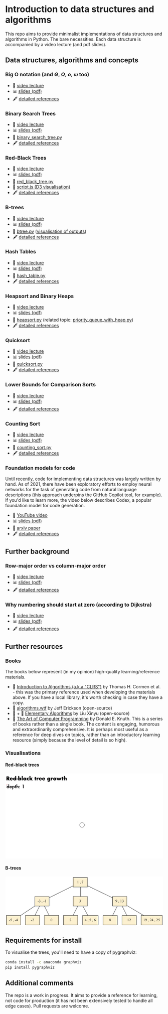 # Introduction to data structures and algorithms

This repo aims to provide minimalist implementations of data structures and algorithms in Python. The bare necessities. Each data structure is accompanied by a video lecture (and pdf slides).

## Data structures, algorithms and concepts

### Big O notation (and $\Theta$, $\Omega$, $o$, $\omega$ too)

- :movie_camera: [video lecture](https://www.youtube.com/watch?v=nsIQyK4Gf48)
- :bar_chart: [slides (pdf)](https://samuelalbanie.com/files/digest-slides/2022-10-big-o-notation-and-its-companions.pdf)
- :fountain_pen: [detailed references](https://samuelalbanie.com/digests/2022-10-big-o-notation-and-its-companions/)

### Binary Search Trees

- :movie_camera: [video lecture](https://youtu.be/0woI8l0ZWmA)
- :bar_chart: [slides (pdf)](https://samuelalbanie.com/files/digest-slides/2022-10-brief-guide-to-binary-search-trees.pdf)
- :hammer: [binary_search_tree.py](binary_search_tree.py)
- :fountain_pen: [detailed references](https://samuelalbanie.com/digests/2022-10-brief-guide-to-binary-search-trees/)

### Red-Black Trees

- :movie_camera: [video lecture](https://youtu.be/t-oiZnplv7g)
- :bar_chart: [slides (pdf)](https://samuelalbanie.com/files/digest-slides/2022-12-brief-guide-to-red-black-trees.pdf)
- :hammer: [red_black_tree.py](red_black_tree.py)
- :hammer: [script.js (D3 visualisation)](visualisations/script.js)
- :fountain_pen: [detailed references](https://samuelalbanie.com/digests/2022-12-brief-guide-to-red-black-trees/)

### B-trees

- :movie_camera: [video lecture](https://youtu.be/7MqaHGWRS3E)
- :bar_chart: [slides (pdf)](https://samuelalbanie.com/files/digest-slides/2022-12-brief-guide-to-b-trees.pdf)
- :hammer: [btree.py](btree.py) ([visualisation of outputs](graphviz-walkthroughs/btree.md))
- :fountain_pen: [detailed references](http://samuelalbanie.com/digests/2022-12-brief-guide-to-b-trees)

### Hash Tables

- :movie_camera: [video lecture](https://www.youtube.com/watch?v=r1XZGP5ppqQ)
- :bar_chart: [slides (pdf)](https://samuelalbanie.com/files/digest-slides/2022-09-brief-guide-to-hash-tables.pdf)
- :hammer: [hash_table.py](hash_table.py)
- :fountain_pen: [detailed references](https://samuelalbanie.com/digests/2022-09-brief-guide-to-hash-tables/)

### Heapsort and Binary Heaps

- :movie_camera: [video lecture](https://youtu.be/ryRfapIQHW0)
- :bar_chart: [slides (pdf)](https://samuelalbanie.com/files/digest-slides/2022-12-brief-guide-to-heapsort-and-binary-heaps.pdf)
- :hammer: [heapsort.py](heapsort.py) (related topic: [priority_queue_with_heap.py](priority_queue_with_heap.py))
- :fountain_pen: [detailed references](http://samuelalbanie.com/digests/2022-12-brief-guide-to-heapsort-and-binary-heaps)

### Quicksort

- :movie_camera: [video lecture](https://youtu.be/kbiKn1K08RM)
- :bar_chart: [slides (pdf)](https://samuelalbanie.com/files/digest-slides/2023-01-brief-guide-to-quicksort.pdf)
- :hammer: [quicksort.py](quicksort.py)
- :fountain_pen: [detailed references](http://samuelalbanie.com/digests/2023-01-brief-guide-to-quicksort)

### Lower Bounds for Comparison Sorts

- :movie_camera: [video lecture](https://youtu.be/JWSiXs9aB5U)
- :bar_chart: [slides (pdf)](https://samuelalbanie.com/files/digest-slides/2023-01-2023-01-brief-guide-to-comparison-sorting-lower-bounds.pdf)
- :fountain_pen: [detailed references](http://samuelalbanie.com/digests/2023-01-brief-guide-to-comparison-sorting-lower-bounds)

### Counting Sort

- :movie_camera: [video lecture](https://youtu.be/0aMcZpAySjw)
- :bar_chart: [slides (pdf)](https://samuelalbanie.com/files/digest-slides/2023-01-brief-guide-to-counting-sort.pdf)
- :hammer: [counting_sort.py](counting_sort.py)
- :fountain_pen: [detailed references](http://samuelalbanie.com/digests/2023-01-brief-guide-to-counting-sort)

### Foundation models for code

Until recently, code for implementing data structures was largely written by hand. As of 2021, there have been exploratory efforts to employ neural networks for the task of generating code from natural language descriptions (this approach underpins the GitHub Copilot tool, for example). If you'd like to learn more, the video below describes Codex, a popular foundation model for code generation.

- :movie_camera: [YouTube video](https://www.youtube.com/watch?v=Wc7dcwF7QaA)
- :bar_chart: [slides (pdf)](https://samuelalbanie.com/files/digest-slides/2022-07-codex.pdf)
- :page_facing_up: [arxiv paper](https://arxiv.org/abs/2107.03374)
- :fountain_pen: [detailed references](https://samuelalbanie.com/digests/2022-07-codex/)

## Further background

### Row-major order vs column-major order

- :movie_camera: [video lecture](https://youtu.be/b5lYGvcBjy4)
- :bar_chart: [slides (pdf)](https://samuelalbanie.com/files/digest-slides/2022-09-row-major-vs-column-major.pdf)
- :fountain_pen: [detailed references](https://samuelalbanie.com/digests/2022-09-row-major-vs-column-major/)

### Why numbering should start at zero (according to Dijkstra)

- :movie_camera: [video lecture](https://youtu.be/saZnPDPyQHA)
- :bar_chart: [slides (pdf)](https://samuelalbanie.com/files/digest-slides/2022-09-why-numbering-should-start-at-zero-dijkstra.pdf)
- :fountain_pen: [detailed references](https://samuelalbanie.com/digests/2022-09-why-numbering-should-start-at-zero-dijkstra/)

## Further resources

### Books

The books below represent (in my opinion) high-quality learning/reference materials. 

- :orange_book: [Introduction to Algorithms (a.k.a "CLRS")](https://mitpress.mit.edu/9780262046305/introduction-to-algorithms/) by Thomas H. Cormen et al.  - this was the primary reference used when developing the materials above. If you have a local library, it's worth checking in case they have a copy.
- :green_book: [algorithms.wtf](http://algorithms.wtf/) by Jeff Erickson (open-source)
- :green_book: + :hammer: [Elementary Algorithms](https://github.com/liuxinyu95/AlgoXY) by Liu Xinyu (open-source)
- :orange_book: [The Art of Computer Programming](https://www-cs-faculty.stanford.edu/~knuth/taocp.html) by Donald E. Knuth. This is a series of books rather than a single book. The content is engaging, humorous and extraordinarily comprehensive. It is perhaps most useful as a reference for deep dives on topics, rather than an introductory learning resource (simply because the level of detail is so high).

### Visualisations

#### Red-black trees
![red-black tree growth gif](visualisations/red-black-tree-growth.gif)

#### B-trees
![btree visualisation](figs/btree.png)


## Requirements for install

To visualise the trees, you'll need to have a copy of pygraphviz:

```bash
conda install -c anaconda graphviz
pip install pygraphviz
```

## Additional comments

The repo is a work in progress. It aims to provide a reference for learning, not code for production (it has not been extensively tested to handle all edge cases). Pull requests are welcome.
